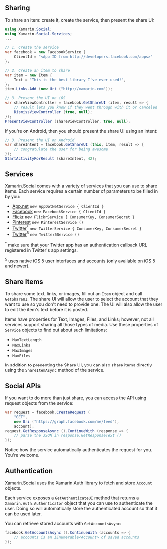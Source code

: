 ## Sharing

To share an item: create it, create the service, then present the share UI:

```csharp
using Xamarin.Social;
using Xamarin.Social.Services;
...

// 1. Create the service
var facebook = new FacebookService {
	ClientId = "<App ID from http://developers.facebook.com/apps>"
};

// 2. Create an item to share
var item = new Item {
	Text = "This is the best library I've ever used!",
};
item.Links.Add (new Uri ("http://xamarin.com"));

// 3. Present the UI on iOS
var shareViewController = facebook.GetShareUI (item, result => {
	// result lets you know if they went through with it or canceled
	DismissViewController (true, null);
});
PresentViewController (shareViewController, true, null);
```

If you're on Android, then you should present the share UI using an intent:

```csharp
// 3. Present the UI on Android
var shareIntent = facebook.GetShareUI (this, item, result => {
	// congratulate the user for being awesome
});
StartActivityForResult (shareIntent, 42);
```


## Services

Xamarin.Social comes with a variety of services that you can use to share items. Each service requires a certain number of parameters to be filled in by you:

* [App.net](https://alpha.app.net/developer/apps/) `new AppDotNetService { ClientId }`
* [Facebook](http://developers.facebook.com) `new FacebookService { ClientId }`
* [Flickr](http://www.flickr.com/services/api/) `new FlickrService { ConsumerKey, ConsumerSecret }`
* [Pinterest](http://pinterest.com) `new PinterestService ()`
* [Twitter](http://dev.twitter.com)<sup>*</sup> `new TwitterService { ConsumerKey, ConsumerSecret }`
* [Twitter](http://dev.twitter.com)<sup>5</sup> `new Twitter5Service ()`

<sup>*</sup> make sure that your Twitter app has an authentication callback URL registered in Twitter's app settings.

<sup>5</sup> uses native iOS 5 user interfaces and accounts (only available on iOS 5 and newer).





## Share Items

To share some text, links, or images, fill out an `Item` object and call `GetShareUI`. The share UI will allow the user to select the account that they want to use so you don't need to provide one. The UI will also allow the user to edit the item's text before it is posted.

Items have properties for Text, Images, Files, and Links; however, not all services support sharing all those types of media. Use these properties of `Service` objects to find out about such limitations:

* `MaxTextLength`
* `MaxLinks`
* `MaxImages`
* `MaxFiles`

In addition to presenting the Share UI, you can also share items directly using the `ShareItemAsync` method of the service.



## Social APIs

If you want to do more than just share, you can access the API using request objects from the service:

```csharp
var request = facebook.CreateRequest (
	"GET",
	new Uri ("https://graph.facebook.com/me/feed"),
	account);
request.GetResponseAsync ().ContinueWith (response => {
	// parse the JSON in response.GetResponseText ()
});
```

Notice how the service automatically authenticates the request for you. You're welcome.



## Authentication

Xamarin.Social uses the Xamarin.Auth library to fetch and store `Account` objects. 

Each service exposes a `GetAuthenticateUI` method that returns a `Xamarin.Auth.Authenticator` object that you can use to authenticate the user. Doing so will automatically store the authenticated account so that it can be used later.

You can retrieve stored accounts with `GetAccountsAsync`:

```csharp
facebook.GetAccountsAsync ().ContinueWith (accounts => {
	// accounts is an IEnumerable<Account> of saved accounts
});
```